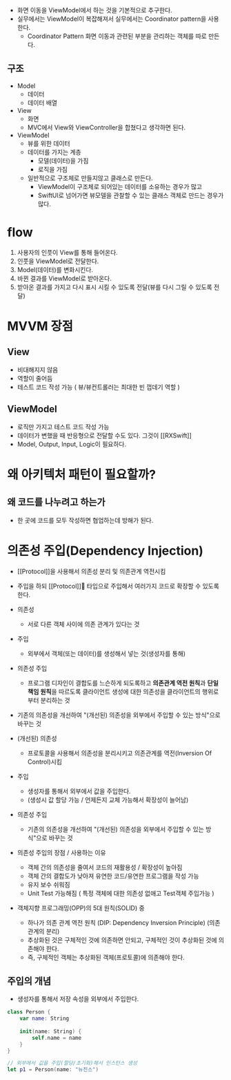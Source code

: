 - 화면 이동을 ViewModel에서 하는 것을 기본적으로 추구한다.
- 실무에서는 ViewModel이 복잡해져서 실무에서는 Coordinator pattern을 사용한다.
	- Coordinator Pattern 화면 이동과 관련된 부분을 관리하는 객체를 따로 만든다.

## 구조
- Model
	- 데이터
	- 데이터 배열
- View
	- 화면
	- MVC에서 View와 ViewController을 합쳤다고 생각하면 된다.
- ViewModel
	- 뷰를 위한 데이터
	- 데이터를 가지는 계층
		- 모델(데이터)을 가짐
		- 로직을 가짐
	- 일반적으로 구조체로 만들지않고 클래스로 만든다.
		- ViewModel이 구조체로 되어있는 데이터를 소유하는 경우가 많고
		- SwiftUI로 넘어가면 뷰모델을 관찰할 수 있는 클래스 객체로 만드는 경우가 많다.


# flow

1. 사용자의 인풋이 View를 통해 들어온다.
2. 인풋을 ViewModel로 전달한다.
3. Model(데이터)를 변화시킨다.
4. 바뀐 결과를 ViewModel로 받아온다.
5. 받아온 결과를 가지고 다시 표시 시킬 수 있도록 전달(뷰를 다시 그릴 수 있도록 전달)

# MVVM 장점
## View
- 비대해지지 않음
- 역할이 줄어듬
- 테스트 코드 작성 가능 ( 뷰/뷰컨트롤러는 최대한 빈 껍데기 역할 )
## ViewModel
- 로직만 가지고 테스트 코드 작성 가능
- 데이터가 변했을 때 반응형으로 전달할 수도 있다. 그것이 [[RXSwift]]
- Model, Output, Input, Logic이 필요하다.

# 왜 아키텍처 패턴이 필요할까?
## 왜 코드를 나누려고 하는가
- 한 곳에 코드를 모두 작성하면 협업하는데 방해가 된다.

# 의존성 주입(Dependency Injection)
- [[Protocol]]을 사용해서 의존성 분리 및 의존관계 역전시킴
- 주입을 하되 [[Protocol]] 타입으로 주입해서 여러가지 코드로 확장할 수 있도록한다.

- 의존성
	- 서로 다른 객체 사이에 의존 관계가 있다는 것
- 주입
	- 외부에서 객체(또는 데이터)를 생성해서 넣는 것(생성자를 통해)
- 의존성 주입
	- 프로그램 디자인이 결합도를 느슨하게 되도록하고 **의존관계 역전 원칙**과 **단일 책임 원칙**을 따르도록 클라이언트 생성에 대한 의존성을 클라이언트의 행위로 부터 분리하는 것
- 기존의 의존성을 개선하여 "(개선된) 의존성을 외부에서 주입할 수 있는 방식"으로 바꾸는 것
- (개선된) 의존성
	- 프로토콜을 사용해서 의존성을 분리시키고 의존관계를 역전(Inversion Of Control)시킴
- 주입
	- 생성자를 통해서 외부에서 값을 주입한다.
	- (생성시 값 할당 가능 / 언제든지 교체 가능해서 확장성이 늘어남)
- 의존성 주입
	- 기존의 의존성을 개선하여 "(개선된) 의존성을 외부에서 주입할 수 있는 방식"으로 바꾸는 것
- 의존성 주입의 장점 / 사용하는 이유
	- 객체 간의 의존성을 줄여서 코드의 재활용성 / 확장성이 높아짐
	- 객체 간의 결합도가 낮아져 유연한 코드/유연한 프로그램을 작성 가능
	- 유지 보수 쉬워짐
	- Unit Test 가능해짐 ( 특정 객체에 대한 의존성 없애고 Test객체 주입가능 )
- 객체지향 프로그래밍(OPP)의 5대 원칙(SOLID) 중
	- 하나가 의존 관계 역전 원칙 (DIP: Dependency Inversion Principle) (의존 관계의 분리)
	- 추상화된 것은 구체적인 것에 의존하면 안되고, 구체적인 것이 추상화된 것에 의존해야 한다.
	- 즉, 구체적인 객체는 추상화된 객체(프로토콜)에 의존해야 한다.
## 주입의 개념
- 생성자를 통해서 저장 속성을 외부에서 주입한다.
```swift
class Person {
    var name: String
    
    init(name: String) {
        self.name = name
    }
}

// 외부에서 값을 주입(할당/초기화)해서 인스턴스 생성
let p1 = Person(name: "뉴진스")
```

 